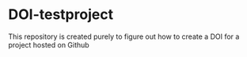 # DOI-testproject
This repository is created purely to figure out how to create a DOI for a project hosted on Github
